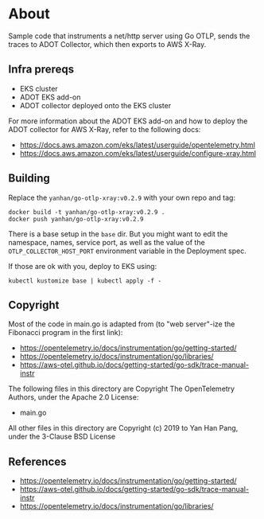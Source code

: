 # About

Sample code that instruments a net/http server using Go OTLP, sends the traces to ADOT Collector, which then exports to AWS X-Ray.


## Infra prereqs

- EKS cluster
- ADOT EKS add-on
- ADOT collector deployed onto the EKS cluster

For more information about the ADOT EKS add-on and how to deploy the ADOT collector for AWS X-Ray, refer to the following docs:

- https://docs.aws.amazon.com/eks/latest/userguide/opentelemetry.html
- https://docs.aws.amazon.com/eks/latest/userguide/configure-xray.html


## Building

Replace the `yanhan/go-otlp-xray:v0.2.9` with your own repo and tag:
```
docker build -t yanhan/go-otlp-xray:v0.2.9 .
docker push yanhan/go-otlp-xray:v0.2.9
```

There is a base setup in the `base` dir. But you might want to edit the namespace, names, service port, as well as the value of the `OTLP_COLLECTOR_HOST_PORT` environment variable in the Deployment spec.

If those are ok with you, deploy to EKS using:
```
kubectl kustomize base | kubectl apply -f -
```


## Copyright

Most of the code in main.go is adapted from (to "web server"-ize the Fibonacci program in the first link):

- https://opentelemetry.io/docs/instrumentation/go/getting-started/
- https://opentelemetry.io/docs/instrumentation/go/libraries/
- https://aws-otel.github.io/docs/getting-started/go-sdk/trace-manual-instr

The following files in this directory are Copyright The OpenTelemetry Authors, under the Apache 2.0 License:

- main.go

All other files in this directory are Copyright (c) 2019 to Yan Han Pang, under the 3-Clause BSD License


## References

- https://opentelemetry.io/docs/instrumentation/go/getting-started/
- https://aws-otel.github.io/docs/getting-started/go-sdk/trace-manual-instr
- https://opentelemetry.io/docs/instrumentation/go/libraries/

